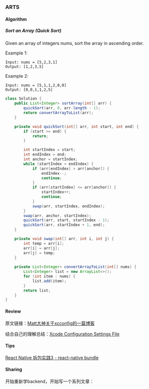 ### ARTS

#### Algorithm
##### Sort an Array (Quick Sort)
Given an array of integers nums, sort the array in ascending order.

Example 1:
```
Input: nums = [5,2,3,1]
Output: [1,2,3,5]
```
Example 2:
```
Input: nums = [5,1,1,2,0,0]
Output: [0,0,1,1,2,5]
```

```java
class Solution {
    public List<Integer> sortArray(int[] arr) {
        quickSort(arr, 0, arr.length - 1);
        return convertArrayToList(arr);
    }

    private void quickSort(int[] arr, int start, int end) {
        if (start >= end) {
            return;
        }

        int startIndex = start;
        int endIndex = end;
        int anchor = startIndex;
        while (startIndex < endIndex) {
            if (arr[endIndex] > arr[anchor]) {
                endIndex--;
                continue;
            }
            if (arr[startIndex] <= arr[anchor]) {
                startIndex++;
                continue;
            }
            swap(arr, startIndex, endIndex);
        }
        swap(arr, anchor, startIndex);
        quickSort(arr, start, startIndex - 1);
        quickSort(arr, startIndex + 1, end);
    }

    private void swap(int[] arr, int i, int j) {
        int temp = arr[i];
        arr[i] = arr[j];
        arr[j] = temp;
    }
    
    private List<Integer> convertArrayToList(int[] nums) {
        List<Integer> list = new ArrayList<>();
        for (int item : nums) {
            list.add(item);
        }
        return list;
    }
}
```

#### Review

原文链接：[Matt大神关于xcconfig的一篇博客](https://nshipster.com/xcconfig/)

结合自己的理解总结：[Xcode Configuration Settings File](https://www.jianshu.com/p/dc58d26038c8)

#### Tips

[React Native 拆包实践3 - react-native bundle]()

#### Sharing

开始重新学backend，开始写一个系列文章：
